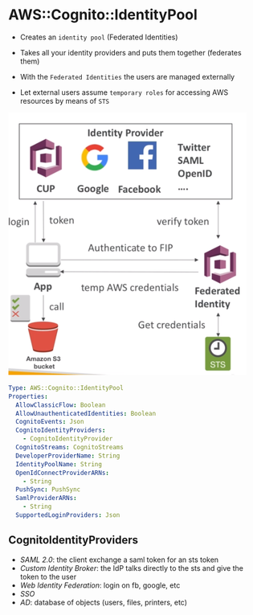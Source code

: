 # AWS::Cognito::IdentityPool

- Creates an `identity pool` (Federated Identities)
- Takes all your identity providers and puts them together (federates them)
- With the `Federated Identities` the users are managed externally

- Let external users assume `temporary roles` for accessing AWS resources by means of `STS`

![Federated Identity Pools](.images/federated-identity-pools.png)

```yaml
Type: AWS::Cognito::IdentityPool
Properties:
  AllowClassicFlow: Boolean
  AllowUnauthenticatedIdentities: Boolean
  CognitoEvents: Json
  CognitoIdentityProviders:
    - CognitoIdentityProvider
  CognitoStreams: CognitoStreams
  DeveloperProviderName: String
  IdentityPoolName: String
  OpenIdConnectProviderARNs:
    - String
  PushSync: PushSync
  SamlProviderARNs:
    - String
  SupportedLoginProviders: Json
```

## CognitoIdentityProviders

- _SAML 2.0_: the client exchange a saml token for an sts token
- _Custom Identity Broker_: the IdP talks directly to the sts and give the token to the user
- _Web Identity Federation_: login on fb, google, etc
- _SSO_
- _AD_: database of objects (users, files, printers, etc)
